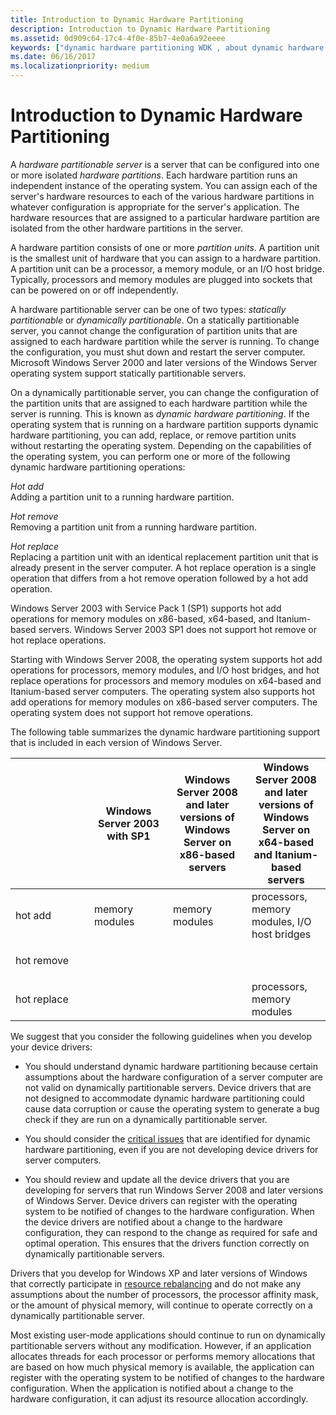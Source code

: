 ```yaml
---
title: Introduction to Dynamic Hardware Partitioning
description: Introduction to Dynamic Hardware Partitioning
ms.assetid: 0d909c64-17c4-4f0e-85b7-4e0a6a92eeee
keywords: ["dynamic hardware partitioning WDK , about dynamic hardware partitioning", "hardware partitioning WDK dynamic , about dynamic hardware partitioning", "partitions WDK dynamic hardware , about dynamic hardware partitioning", "hardware partitionable servers WDK", "partition units WDK dynamic hardware partitions", "statically partitionable servers WDK dynamic hardware partitioning", "dynamically partitionable servers WDK dynamic hardware partitioning", "hot add WDK dynamic hardware partitioning", "hot remove WDK dynamic hardware partitioning", "hot replace WDK dynamic hardware partitioning", "servers WDK dynamic hardware partitioning", "hardware partitions WDK"]
ms.date: 06/16/2017
ms.localizationpriority: medium
---
```


# Introduction to Dynamic Hardware Partitioning


A *hardware partitionable server* is a server that can be configured into one or more isolated *hardware partitions*. Each hardware partition runs an independent instance of the operating system. You can assign each of the server's hardware resources to each of the various hardware partitions in whatever configuration is appropriate for the server's application. The hardware resources that are assigned to a particular hardware partition are isolated from the other hardware partitions in the server.

A hardware partition consists of one or more *partition units*. A partition unit is the smallest unit of hardware that you can assign to a hardware partition. A partition unit can be a processor, a memory module, or an I/O host bridge. Typically, processors and memory modules are plugged into sockets that can be powered on or off independently.

A hardware partitionable server can be one of two types: *statically partitionable* or *dynamically partitionable*. On a statically partitionable server, you cannot change the configuration of partition units that are assigned to each hardware partition while the server is running. To change the configuration, you must shut down and restart the server computer. Microsoft Windows Server 2000 and later versions of the Windows Server operating system support statically partitionable servers.

On a dynamically partitionable server, you can change the configuration of the partition units that are assigned to each hardware partition while the server is running. This is known as *dynamic hardware partitioning*. If the operating system that is running on a hardware partition supports dynamic hardware partitioning, you can add, replace, or remove partition units without restarting the operating system. Depending on the capabilities of the operating system, you can perform one or more of the following dynamic hardware partitioning operations:

<a href="" id="hot-add"></a>*Hot add*  
Adding a partition unit to a running hardware partition.

<a href="" id="hot-remove"></a>*Hot remove*  
Removing a partition unit from a running hardware partition.

<a href="" id="hot-replace"></a>*Hot replace*  
Replacing a partition unit with an identical replacement partition unit that is already present in the server computer. A hot replace operation is a single operation that differs from a hot remove operation followed by a hot add operation.

Windows Server 2003 with Service Pack 1 (SP1) supports hot add operations for memory modules on x86-based, x64-based, and Itanium-based servers. Windows Server 2003 SP1 does not support hot remove or hot replace operations.

Starting with Windows Server 2008, the operating system supports hot add operations for processors, memory modules, and I/O host bridges, and hot replace operations for processors and memory modules on x64-based and Itanium-based server computers. The operating system also supports hot add operations for memory modules on x86-based server computers. The operating system does not support hot remove operations.

The following table summarizes the dynamic hardware partitioning support that is included in each version of Windows Server.

<table>
<colgroup>
<col width="25%" />
<col width="25%" />
<col width="25%" />
<col width="25%" />
</colgroup>
<thead>
<tr class="header">
<th></th>
<th>Windows Server 2003 with SP1</th>
<th>Windows Server 2008 and later versions of Windows Server on x86-based servers</th>
<th>Windows Server 2008 and later versions of Windows Server on x64-based and Itanium-based servers</th>
</tr>
</thead>
<tbody>
<tr class="odd">
<td><p>hot add</p></td>
<td><p>memory modules</p></td>
<td><p>memory modules</p></td>
<td>processors,
memory modules,
I/O host bridges</td>
</tr>
<tr class="even">
<td><p>hot remove</p></td>
<td></td>
<td></td>
<td></td>
</tr>
<tr class="odd">
<td><p>hot replace</p></td>
<td></td>
<td></td>
<td>processors,
memory modules</td>
</tr>
</tbody>
</table>

 

We suggest that you consider the following guidelines when you develop your device drivers:

-   You should understand dynamic hardware partitioning because certain assumptions about the hardware configuration of a server computer are not valid on dynamically partitionable servers. Device drivers that are not designed to accommodate dynamic hardware partitioning could cause data corruption or cause the operating system to generate a bug check if they are run on a dynamically partitionable server.

-   You should consider the [critical issues](critical-issues-for-device-drivers.md) that are identified for dynamic hardware partitioning, even if you are not developing device drivers for server computers.

-   You should review and update all the device drivers that you are developing for servers that run Windows Server 2008 and later versions of Windows Server. Device drivers can register with the operating system to be notified of changes to the hardware configuration. When the device drivers are notified about a change to the hardware configuration, they can respond to the change as required for safe and optimal operation. This ensures that the drivers function correctly on dynamically partitionable servers.

Drivers that you develop for Windows XP and later versions of Windows that correctly participate in [resource rebalancing](stopping-a-device-to-rebalance-resources.md) and do not make any assumptions about the number of processors, the processor affinity mask, or the amount of physical memory, will continue to operate correctly on a dynamically partitionable server.

Most existing user-mode applications should continue to run on dynamically partitionable servers without any modification. However, if an application allocates threads for each processor or performs memory allocations that are based on how much physical memory is available, the application can register with the operating system to be notified of changes to the hardware configuration. When the application is notified about a change to the hardware configuration, it can adjust its resource allocation accordingly.

 

 




